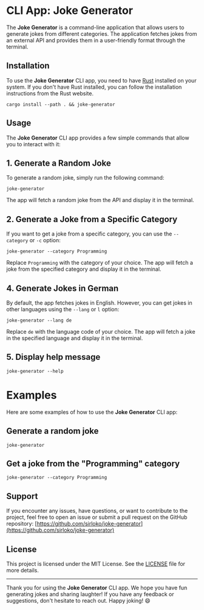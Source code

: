 # CLI App: Joke Generator

The **Joke Generator** is a command-line application that allows users to generate jokes from different categories. The application fetches jokes from an external API and provides them in a user-friendly format through the terminal.

## Installation

To use the **Joke Generator** CLI app, you need to have [Rust](https://www.rust-lang.org/) installed on your system. If you don't have Rust installed, you can follow the installation instructions from the Rust website.

    cargo install --path . && joke-generator

## Usage

The **Joke Generator** CLI app provides a few simple commands that allow you to interact with it:

## 1. Generate a Random Joke

To generate a random joke, simply run the following command:

    joke-generator


The app will fetch a random joke from the API and display it in the terminal.

## 2. Generate a Joke from a Specific Category

If you want to get a joke from a specific category, you can use the `--category` or `-c` option:

    joke-generator --category Programming

Replace `Programming` with the category of your choice. The app will fetch a joke from the specified category and display it in the terminal.

## 4. Generate Jokes in German

By default, the app fetches jokes in English. However, you can get jokes in other languages using the `--lang` or `l` option:

    joke-generator --lang de

Replace `de` with the language code of your choice. The app will fetch a joke in the specified language and display it in the terminal.

##  5.  Display help message

    joke-generator --help

# Examples

Here are some examples of how to use the **Joke Generator** CLI app:

## Generate a random joke

    joke-generator


## Get a joke from the "Programming" category

    joke-generator --category Programming


## Support

If you encounter any issues, have questions, or want to contribute to the project, feel free to open an issue or submit a pull request on the GitHub repository: [https://github.com/sirloko/joke-generator](https://github.com/sirloko/joke-generator)

## License

This project is licensed under the MIT License. See the [LICENSE](LICENSE) file for more details.

---

Thank you for using the **Joke Generator** CLI app. We hope you have fun generating jokes and sharing laughter! If you have any feedback or suggestions, don't hesitate to reach out. Happy joking! 😄






